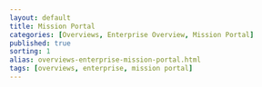 ```yaml
---
layout: default
title: Mission Portal 
categories: [Overviews, Enterprise Overview, Mission Portal]
published: true
sorting: 1
alias: overviews-enterprise-mission-portal.html
tags: [overviews, enterprise, mission portal]
---
```



